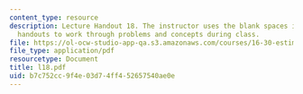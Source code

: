```yaml
---
content_type: resource
description: Lecture Handout 18. The instructor uses the blank spaces in these lecture
  handouts to work through problems and concepts during class.
file: https://ol-ocw-studio-app-qa.s3.amazonaws.com/courses/16-30-estimation-and-control-of-aerospace-systems-spring-2004/b7c752cc9f4e03d74ff452657540ae0e_l18.pdf
file_type: application/pdf
resourcetype: Document
title: l18.pdf
uid: b7c752cc-9f4e-03d7-4ff4-52657540ae0e
---
```

